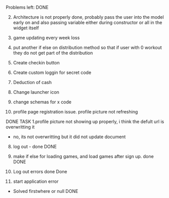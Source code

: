 Problems left:
DONE

2. Architecture is not properly done, probably pass the user into the model early on and also passing variable either during constructor or all in the widget itself


3. game updating every week loss<can use a stop gap with date time now>

4. put another if else on distribution method so that if user with 0 workout they 
do not get part of the distribution

5. Create checkin button

6. Create custom loggin for secret code 

7. Deduction of cash

9. Change launcher icon

10. change schemas for x code


13. profile page registration issue. profile picture not refreshing


DONE TASK
1.profile picture not showing up properly, i think the defult url is overwritting it
- no, its not overwritting but it did not update document 


8. log out - done
DONE

14. make if else for loading games, and load games after sign up. done
DONE

11. Log out errors done
Done

12. start application error 
- Solved firstwhere or null
DONE